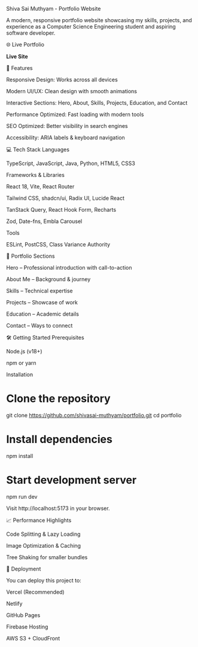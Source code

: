 Shiva Sai Muthyam - Portfolio Website

A modern, responsive portfolio website showcasing my skills, projects, and experience as a Computer Science Engineering student and aspiring software developer.

🌐 Live Portfolio

**Live Site**[](shivasai-muthyam-portfolio.vercel.app)

🚀 Features

Responsive Design: Works across all devices

Modern UI/UX: Clean design with smooth animations

Interactive Sections: Hero, About, Skills, Projects, Education, and Contact

Performance Optimized: Fast loading with modern tools

SEO Optimized: Better visibility in search engines

Accessibility: ARIA labels & keyboard navigation

💻 Tech Stack
Languages

TypeScript, JavaScript, Java, Python, HTML5, CSS3

Frameworks & Libraries

React 18, Vite, React Router

Tailwind CSS, shadcn/ui, Radix UI, Lucide React

TanStack Query, React Hook Form, Recharts

Zod, Date-fns, Embla Carousel

Tools

ESLint, PostCSS, Class Variance Authority

📂 Portfolio Sections

Hero – Professional introduction with call-to-action

About Me – Background & journey

Skills – Technical expertise

Projects – Showcase of work

Education – Academic details

Contact – Ways to connect

🛠 Getting Started
Prerequisites

Node.js (v18+)

npm or yarn

Installation
# Clone the repository
git clone https://github.com/shivasai-muthyam/portfolio.git
cd portfolio

# Install dependencies
npm install

# Start development server
npm run dev


Visit http://localhost:5173 in your browser.

📈 Performance Highlights

Code Splitting & Lazy Loading

Image Optimization & Caching

Tree Shaking for smaller bundles

🔧 Deployment

You can deploy this project to:

Vercel (Recommended)

Netlify

GitHub Pages

Firebase Hosting

AWS S3 + CloudFront
